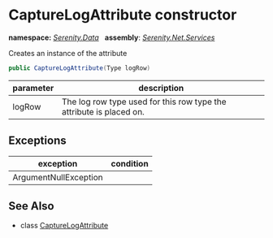 # CaptureLogAttribute constructor
**namespace:** *[Serenity.Data](../../README.md#serenity.data-namespace)*   **assembly**: *[Serenity.Net.Services](../../README.md)*

Creates an instance of the attribute

```csharp
public CaptureLogAttribute(Type logRow)
```

| parameter | description |
| --- | --- |
| logRow | The log row type used for this row type the attribute is placed on. |

## Exceptions

| exception | condition |
| --- | --- |
| ArgumentNullException |  |

## See Also

* class [CaptureLogAttribute](../CaptureLogAttribute.md)